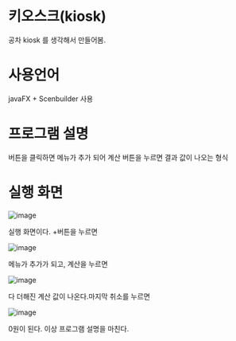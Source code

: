 # 키오스크(kiosk)
공차 kiosk 를 생각해서 만들어봄.
# 사용언어
javaFX + Scenbuilder 사용
# 프로그램 설명
 버튼을 클릭하면 메뉴가 추가 되어 계산 버튼을 누르면 결과 값이 나오는 형식
# 실행 화면
![image](https://user-images.githubusercontent.com/93521131/141405978-ff383bea-37a7-4384-8ecb-827b9cc1ad68.png)

실행 화면이다. +버튼을 누르면

![image](https://user-images.githubusercontent.com/93521131/141406062-13466821-c461-4978-b5fc-392b1b7b991c.png)

메뉴가 추가가 되고, 계산을 누르면

![image](https://user-images.githubusercontent.com/93521131/141406123-7db3109f-3d4f-4b57-885f-a403db0d7ec3.png)

다 더해진 계산 값이 나온다.마지막 취소를 누르면

![image](https://user-images.githubusercontent.com/93521131/141406191-ef0f4f97-b39a-48fc-b1da-686c3eb0b2aa.png)

0원이 된다. 이상 프로그램 설명을 마친다.

